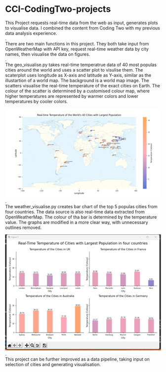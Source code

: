 # CCI-CodingTwo-projects
This Project requests real-time data from the web as input, generates plots to visualise data. I combined the content from Coding Two with my previous data analysis experience.  
.  
There are two main functions in this project. They both take input from OpenWeatherMap with API key, request real-time weather data by city names, then visualise the data on figures.  
.  
The geo_visualise.py takes real-time temperatrue data of 40 most populas cities around the world and uses a scatter plot to visulise them. The scaterplot uses longitude as X-axis and latitude as Y-axis, similar as the illustartion of a world map. The background is a world map image. The scatters visualise the real-time temperature of the exact cities on Earth. The colour of the scatter is determined by a customised colour map, where higher temperatures are represented by warmer colors and lower temperatures by cooler colors.  

![Image text](https://github.com/RebeccaSY/CCI-CodingTwo-projects/blob/main/images/output1.png)  
.  
The weather_visualise.py creates bar chart of the top 5 populas cities from four countries. The data source is also real-time data extracted from OpenWeatherMap. The colour of tha bar is determined by the temperature value. The graphs are modified in a more clear way, with unnecessary outlines removed.  

![Image text](https://github.com/RebeccaSY/CCI-CodingTwo-projects/blob/main/images/output2.png)  
.  
This project can be further improved as a data pipeline, taking input on selection of cities and generating visualisation. 
